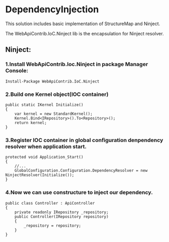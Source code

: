 DependencyInjection
===================

This solution includes basic implementation of StructureMap and Ninject.

The WebApiContrib.IoC.Ninject lib is the encapsulation for Ninject resolver.


## Ninject:

### 1.Install WebApiContrib.Ioc.Ninject in package Manager Console:
   ```
   Install-Package WebApiContrib.IoC.Ninject
   ```

### 2.Build one Kernel object(IOC container)

    public static IKernel Initialize()
    {
        var kernel = new StandardKernel();
        Kernel.Bind<IRepository>().To<Repository>();
        return kernel;
    }

### 3.Register IOC container in global configuration denpendency resolver when application start.

    protected void Application_Start()
    {
        //...
        GlobalConfiguration.Configuration.DependencyResolver = new NinjectResolver(Initialize());
    }

### 4.Now we can use constructure to inject our dependency.

    public class Controller : ApiController
    {
        private readonly IRepository _repository;
        public Controller(IRepository repository)
        {
            _repository = repository;
        }
    }

